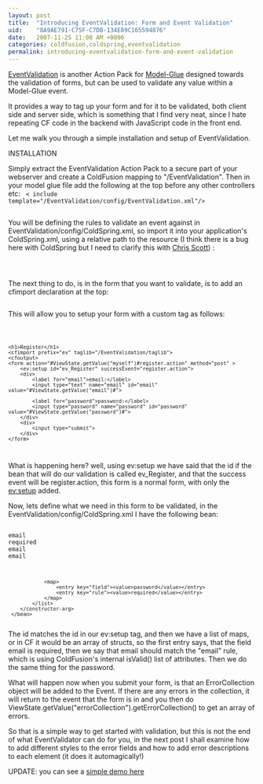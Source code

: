 ```yaml
---
layout: post
title:  "Introducing EventValidation: Form and Event Validation"
uid:	"8A9AE791-C75F-C7DB-134E89C165594876"
date:   2007-11-25 11:08 AM +0000
categories: coldfusion,coldspring,eventvalidation
permalink: introducing-eventvalidation-form-and-event-validation
---
```

<a href="http://eventvalidation.riaforge.org/">EventValidation</a> is another Action Pack for <a href="http://www.model-glue.com/" title="The Model-Glue Framework">Model-Glue</a> designed towards the validation of forms, but can be used to validate any value within a Model-Glue event.

It provides a way to tag up your form and for it to be validated, both client side and server side, which is something that I find very neat, since I hate repeating CF code in the backend with JavaScript code in the front end.

Let me walk you through a simple installation and setup of EventValidation. 

INSTALLATION

Simply extract the EventValidation Action Pack to a secure part of your webserver and create a ColdFusion mapping to "/EventValidation". Then in your model glue file add the following at the top before any other controllers etc:
<code>
< include template="/EventValidation/config/EventValidation.xml"/>		
</code>

You will be defining the rules to validate an event against in EventValidation/config/ColdSpring.xml, so import it into your application's ColdSpring.xml, using a relative path to the resource (I think there is a bug here with ColdSpring but I need to clarify this with <a href="http://cdscott.blogspot.com/" title="Truths and Lies">Chris Scott</a>) :

<code>
	<import resource="../../EventValidation/config/ColdSpring.xml" />
</code>

The next thing to do, is in the form that you want to validate, is to add an cfimport declaration at the top:
<code>
<cfimport prefix="ev" taglib="/EventValidation/taglib">
</code>

This will allow you to setup your form with a custom tag as follows:

<code>
	
	<h1>Register</h1>
	<cfimport prefix="ev" taglib="/EventValidation/taglib">
	<cfoutput>	
	<form action="#ViewState.getValue("myself")#register.action" method="post" >
		<ev:setup id="ev_Register" successEvent="register.action">
		<div>
	    	<label for="email">email:</label>
			<input type="text" name="email" id="email" value="#ViewState.getValue("email")#">
		
	    	<label for="password">password:</label>
			<input type="password" name="password" id="password" value="#ViewState.getValue("password")#">
		</div>
		<div>
			<input type="submit">
		</div>
	</form>
</code>

What is happening here? well, using ev:setup we have said that the id if the bean that will do our validation is called ev_Register, and that the success event will be register.action, this form is a normal form, with only the <ev:setup> added.

Now, lets define what we need in this form to be validated, in the EventValidation/config/ColdSpring.xml I have the following bean:
<code>
	<bean id="ev_Register" class="EventValidation.model.EventValidator">
	 	<constructor-arg name="rules">
	 		<list>
	 			<map>
	 				<entry key="field"><value>email</value></entry>
	 				<entry key="rule"><value>required</value></entry>
	 			</map>
	 			<map>
	 				<entry key="field"><value>email</value></entry>
	 				<entry key="rule"><value>email</value></entry>
	 			</map>
	 			
	 			<map>
	 				<entry key="field"><value>password</value></entry>
	 				<entry key="rule"><value>required</value></entry>
	 			</map>
	 		</list>
	 	</constructor-arg>
	 </bean>
</code>
The id matches the id in our ev:setup tag, and then we have a list of maps, or in CF it would be an array of structs, so the first entry says, that the field email is required, then we say that email should match the "email" rule, which is using ColdFusion's internal isValid() list of attributes. Then we do the same thing for the password.


What will happen now when you submit your form, is that an ErrorCollection object will be added to the Event. If there are any errors in the collection, it will return to the event that the form is in and you then do ViewState.getValue("errorCollection").getErrorCollection() to get an array of errors.


So that is a simple way to get started with validation, but this is not the end of what EventValidator can do for you, in the next post I shall examine how to add different styles to the error fields and how to add error descriptions to each element (it does it automagically!)

UPDATE: you can see a <a href="http://www.markdrew.co.uk/EVDemo/">simple demo here</a>